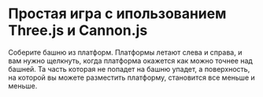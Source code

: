 # Простая игра с ипользованием Three.js и Cannon.js

Соберите башню из платформ. Платформы летают слева и справа, и вам нужно щелкнуть, когда платформа окажется как можно точнее над башней. Та часть которая не попадет на башню упадет, а поверхность, на которой вы можете разместить платформу, становится все меньше и меньше.